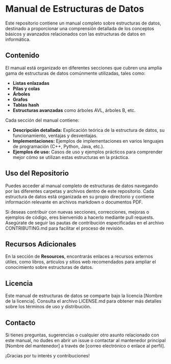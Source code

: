 # Manual de Estructuras de Datos

Este repositorio contiene un manual completo sobre estructuras de datos, destinado a proporcionar una comprensión detallada de los conceptos básicos y avanzados relacionados con las estructuras de datos en informática.

## Contenido

El manual está organizado en diferentes secciones que cubren una amplia gama de estructuras de datos comúnmente utilizadas, tales como:

- **Listas enlazadas**
- **Pilas y colas**
- **Árboles**
- **Grafos**
- **Tablas hash**
- **Estructuras avanzadas** como árboles AVL, árboles B, etc.

Cada sección del manual contiene:

- **Descripción detallada:** Explicación teórica de la estructura de datos, su funcionamiento, ventajas y desventajas.
- **Implementaciones:** Ejemplos de implementaciones en varios lenguajes de programación (C++, Python, Java, etc.).
- **Ejemplos de uso:** Casos de uso y ejemplos prácticos para comprender mejor cómo se utilizan estas estructuras en la práctica.

## Uso del Repositorio

Puedes acceder al manual completo de estructuras de datos navegando por las diferentes carpetas y archivos dentro de este repositorio. Cada estructura de datos está organizada en su propio directorio y contiene información relevante en archivos markdown o documentos PDF.

Si deseas contribuir con nuevas secciones, correcciones, mejoras o ejemplos de código, eres bienvenido a hacerlo mediante pull requests. Asegúrate de seguir las pautas de contribución especificadas en el archivo CONTRIBUTING.md para facilitar el proceso de revisión.

## Recursos Adicionales

En la sección de **Resources**, encontrarás enlaces a recursos externos útiles, como libros, artículos y sitios web recomendados para ampliar el conocimiento sobre estructuras de datos.

## Licencia

Este manual de estructuras de datos se comparte bajo la licencia [Nombre de la licencia]. Consulta el archivo LICENSE.md para obtener más detalles sobre los términos de uso y distribución.

## Contacto

Si tienes preguntas, sugerencias o cualquier otro asunto relacionado con este manual, no dudes en abrir un issue o contactar al mantenedor principal [Nombre del mantenedor] a través de [correo electrónico o enlace al perfil].

¡Gracias por tu interés y contribuciones!
